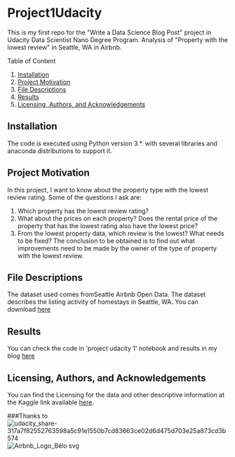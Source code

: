 # Project1Udacity
This is my first repo for the "Write a Data Science Blog Post" project in Udacity Data Scientist Nano Degree Program. 
Analysis of "Property with the lowest review" in Seattle, WA in Airbnb.

Table of Content
1. [Installation](#installation)
2. [Project Motivation](#Motivation)
3. [File Descriptions](#File)
4. [Results](#Results)
5. [Licensing, Authors, and Acknowledgements](#Licensing)

## Installation<a name="installation"></a>
The code is executed using Python version 3.*. with several libraries and anaconda distributions to support it.

## Project Motivation<a name="Motivation"></a>
In this project, I want to know about the property type with the lowest review rating. Some of the questions I ask are:
1. Which property has the lowest review rating?
2. What about the prices on each property? Does the rental price of the property that has the lowest rating also have the lowest price?
3. From the lowest property data, which review is the lowest? What needs to be fixed?
The conclusion to be obtained is to find out what improvements need to be made by the owner of the type of property with the lowest review.

## File Descriptions<a name="File"></a>
The dataset used comes fromSeattle Airbnb Open Data. The dataset describes the listing activity of homestays in Seattle, WA. You can download [here](https://www.kaggle.com/datasets/airbnb/seattle?select=listings.csv)

## Results<a name="Results"></a>
You can check the code in 'project udacity 1' notebook and results in my blog [here](https://medium.com/@sesilianw01/property-with-the-lowest-review-c3f4b90bc381)

## Licensing, Authors, and Acknowledgements<a name="Licensing"></a>
You can find the Licensing for the data and other descriptive information at the Kaggle link available [here](https://www.kaggle.com/datasets/airbnb/seattle?select=listings.csv).

###Thanks to 
![udacity_share-317a7f82552763598a5c91e1550b7cd83663ce02d6d475d703e25a873cd3b574](https://user-images.githubusercontent.com/110796336/184758673-b6443995-f423-4f10-998c-5d63e726713e.png)
![Airbnb_Logo_Bélo svg](https://user-images.githubusercontent.com/110796336/184758362-43b666bc-8f5e-4086-bc73-3ae3cb572594.png) 
